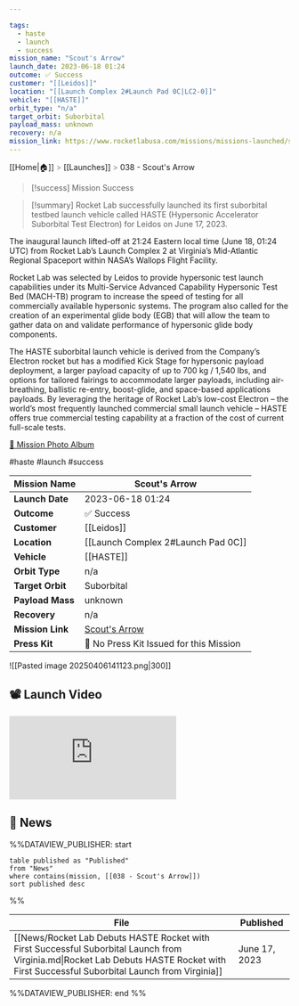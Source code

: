 ```yaml
---

tags:
  - haste
  - launch
  - success
mission_name: "Scout's Arrow"
launch_date: 2023-06-18 01:24
outcome: ✅ Success
customer: "[[Leidos]]"
location: "[[Launch Complex 2#Launch Pad 0C|LC2-0]]"
vehicle: "[[HASTE]]"
orbit_type: "n/a"
target_orbit: Suborbital
payload_mass: unknown
recovery: n/a
mission_link: https://www.rocketlabusa.com/missions/missions-launched/scouts-arrow/
---
```

[[Home|🏠]]  <span style="color: LightSlateGray">></span>  [[Launches]]  <span style="color: LightSlateGray">></span>  038 - Scout's Arrow

>[!success] Mission Success

>[!summary]
Rocket Lab successfully launched its first suborbital testbed launch vehicle called HASTE (Hypersonic Accelerator Suborbital Test Electron) for Leidos on June 17, 2023.
>
The inaugural launch lifted-off at 21:24 Eastern local time (June 18, 01:24 UTC) from Rocket Lab’s Launch Complex 2 at Virginia’s Mid-Atlantic Regional Spaceport within NASA’s Wallops Flight Facility.
>
Rocket Lab was selected by Leidos to provide hypersonic test launch capabilities under its Multi-Service Advanced Capability Hypersonic Test Bed (MACH-TB) program to increase the speed of testing for all commercially available hypersonic systems. The program also called for the creation of an experimental glide body (EGB) that will allow the team to gather data on and validate performance of hypersonic glide body components. 
>
The HASTE suborbital launch vehicle is derived from the Company’s Electron rocket but has a modified Kick Stage for hypersonic payload deployment, a larger payload capacity of up to 700 kg / 1,540 lbs, and options for tailored fairings to accommodate larger payloads, including air-breathing, ballistic re-entry, boost-glide, and space-based applications payloads. By leveraging the heritage of Rocket Lab’s low-cost Electron – the world’s most frequently launched commercial small launch vehicle – HASTE offers true commercial testing capability at a fraction of the cost of current full-scale tests.
>
[📸 Mission Photo Album](https://www.flickr.com/photos/rocketlab/albums/72177720309200406/)

#haste #launch #success

| **Mission Name** | Scout's Arrow                                                                          |
| ---------------- | -------------------------------------------------------------------------------------- |
| **Launch Date**  | 2023-06-18 01:24                                                                       |
| **Outcome**      | ✅ Success                                                                              |
| **Customer**     | [[Leidos]]                                                                             |
| **Location**     | [[Launch Complex 2#Launch Pad 0C]]                                                     |
| **Vehicle**      | [[HASTE]]                                                                              |
| **Orbit Type**   | n/a                                                                                    |
| **Target Orbit** | Suborbital                                                                             |
| **Payload Mass** | unknown                                                                                |
| **Recovery**     | n/a                                                                                    |
| **Mission Link** | [Scout's Arrow](https://www.rocketlabusa.com/missions/missions-launched/scouts-arrow/) |
| **Press Kit**    | 🚫 No Press Kit Issued for this Mission                                                |


![[Pasted image 20250406141123.png|300]]

## 📽️ Launch Video

<div class="responsive-video">
<iframe src="https://www.youtube.com/embed/CnS8kBTNY1w" title="Rocket Lab&#39;s Electron - Scout&#39;s Arrow Mission" frameborder="0" allow="accelerometer; autoplay; clipboard-write; encrypted-media; gyroscope; picture-in-picture; web-share" referrerpolicy="strict-origin-when-cross-origin" allowfullscreen></iframe>
</div>

## 📰 News
%%DATAVIEW_PUBLISHER: start
```
table published as "Published"
from "News"
where contains(mission, [[038 - Scout's Arrow]])
sort published desc
```
%%

| File                                                                                                                                                                                   | Published     |
| -------------------------------------------------------------------------------------------------------------------------------------------------------------------------------------- | ------------- |
| [[News/Rocket Lab Debuts HASTE Rocket with First Successful Suborbital Launch from Virginia.md\|Rocket Lab Debuts HASTE Rocket with First Successful Suborbital Launch from Virginia]] | June 17, 2023 |

%%DATAVIEW_PUBLISHER: end %%